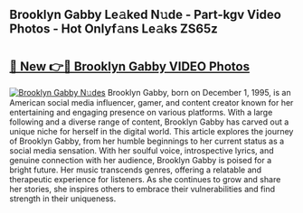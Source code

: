 ## Brooklyn Gabby Le𝚊ked N𝚞de - Part-kgv Video Photos - Hot Onlyf𝚊ns Le𝚊ks ZS65z

# <h2><a href="http://ac54857.deff.icu/?id=Brooklyn+Gabby">🔗 New 👉🔴 Brooklyn Gabby VIDEO Photos</a></h2>

[![Brooklyn Gabby N𝚞des](https://i.imgur.com/rIISA9y.gif)](http://ac54857.deff.icu/?id=Brooklyn+Gabby)
Brooklyn Gabby, born on December 1, 1995, is an American social media influencer, gamer, and content creator known for her entertaining and engaging presence on various platforms. With a large following and a diverse range of content, Brooklyn Gabby has carved out a unique niche for herself in the digital world. This article explores the journey of Brooklyn Gabby, from her humble beginnings to her current status as a social media sensation. With her soulful voice, introspective lyrics, and genuine connection with her audience, Brooklyn Gabby is poised for a bright future. Her music transcends genres, offering a relatable and therapeutic experience for listeners. As she continues to grow and share her stories, she inspires others to embrace their vulnerabilities and find strength in their uniqueness.
